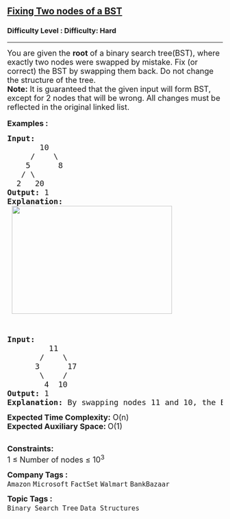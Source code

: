 <h2><a href="https://www.geeksforgeeks.org/problems/fixed-two-nodes-of-a-bst/1?page=1&sprint=1dc57e2ec6cbc5b6ba56c01c88636a16&sortBy=submissions">Fixing Two nodes of a BST</a></h2><h3>Difficulty Level : Difficulty: Hard</h3><hr><div class="problems_problem_content__Xm_eO"><div><span style="font-size: 18px;">You are given the <strong>root</strong> of a binary search tree(BST), where exactly t</span><span style="font-size: 18px;">wo nodes were&nbsp;swapped by mistake. Fix (or correct) the BST by swapping them back. Do not change the structure of the tree.</span></div>
<div><span style="font-size: 18px;"><strong>Note:</strong> It is guaranteed that&nbsp;the given input will form BST, except for 2 nodes that will be wrong. All changes must be reflected in the original linked list.</span></div>
<div>&nbsp;</div>
<div><span style="font-size: 18px;"><strong>Examples :</strong></span></div>
<pre><span style="font-size: 18px;"><strong>Input:
</strong>       10
&nbsp;    /    \
&nbsp;   5      8
&nbsp;  / \
&nbsp; 2   20
<strong>Output: </strong>1<strong>
Explanation:
 </strong><img style="height: 252px; width: 374px;" src="https://media.geeksforgeeks.org/wp-content/uploads/20190528095934/FixNodes.jpg" alt=""></span></pre>
<p>&nbsp;</p>
<pre><span style="font-size: 18px;"><strong>Input:
&nbsp;        </strong>11
&nbsp;      /    \
&nbsp;     3      17
&nbsp;      \    /
&nbsp;       4  10
<strong>Output: </strong>1 
<strong>Explanation:</strong> By swapping nodes 11 and 10, the BST can be fixed.
</span></pre>
<p><span style="font-size: 18px;"><strong>Expected Time Complexity:</strong>&nbsp;O(n)</span><br><span style="font-size: 18px;"><strong>Expected Auxiliary Space:&nbsp;</strong>O(1)</span></p>
<p><br><span style="font-size: 18px;"><strong>Constraints:</strong></span><br><span style="font-size: 18px;">1 ≤ Number of nodes ≤ 10<sup>3</sup></span></p></div><p><span style=font-size:18px><strong>Company Tags : </strong><br><code>Amazon</code>&nbsp;<code>Microsoft</code>&nbsp;<code>FactSet</code>&nbsp;<code>Walmart</code>&nbsp;<code>BankBazaar</code>&nbsp;<br><p><span style=font-size:18px><strong>Topic Tags : </strong><br><code>Binary Search Tree</code>&nbsp;<code>Data Structures</code>&nbsp;